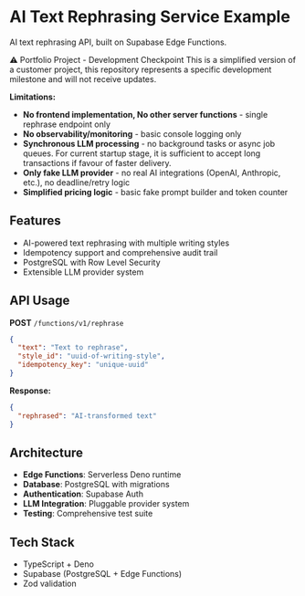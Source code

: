 # AI Text Rephrasing Service Example

AI text rephrasing API, built on Supabase Edge Functions.

⚠️ Portfolio Project - Development Checkpoint
This is a simplified version of a customer project, this repository represents a specific development milestone and will not receive updates.

**Limitations:**
- **No frontend implementation, No other server functions** - single rephrase endpoint only  
- **No observability/monitoring** - basic console logging only
- **Synchronous LLM processing** - no background tasks or async job queues. For current startup stage, it is sufficient to accept long transactions if favour of faster delivery. 
- **Only fake LLM provider** - no real AI integrations (OpenAI, Anthropic, etc.), no deadline/retry logic
- **Simplified pricing logic** - basic fake prompt builder and token counter

## Features
- AI-powered text rephrasing with multiple writing styles
- Idempotency support and comprehensive audit trail
- PostgreSQL with Row Level Security
- Extensible LLM provider system

## API Usage

**POST** `/functions/v1/rephrase`
```json
{
  "text": "Text to rephrase",
  "style_id": "uuid-of-writing-style", 
  "idempotency_key": "unique-uuid"
}
```

**Response:**
```json
{
  "rephrased": "AI-transformed text"
}
```

## Architecture
- **Edge Functions**: Serverless Deno runtime
- **Database**: PostgreSQL with migrations  
- **Authentication**: Supabase Auth
- **LLM Integration**: Pluggable provider system
- **Testing**: Comprehensive test suite

## Tech Stack
- TypeScript + Deno
- Supabase (PostgreSQL + Edge Functions)
- Zod validation
